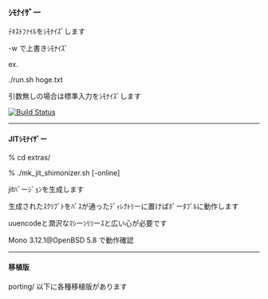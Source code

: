### ｼﾓﾅｲｻﾞー

ﾃｷｽﾄﾌｧｲﾙをｼﾓﾅｲｽﾞします

-w で上書きｼﾓﾅｲｽﾞ

ex.

./run.sh hoge.txt

引数無しの場合は標準入力をｼﾓﾅｲｽﾞします

[![Build Status](https://travis-ci.org/sazae657/Shimonizer.svg?branch=master)](https://travis-ci.org/sazae657/Shimonizer)

---
#### JITｼﾓﾅｲｻﾞー
% cd extras/

% ./mk_jit_shimonizer.sh [-online]

jitﾊﾞーｼﾞｮﾝを生成します

生成されたｽｸﾘﾌﾟﾄをﾊﾟｽが通ったﾃﾞｨﾚｸﾄﾘーに置けばﾎﾟーﾀﾌﾞﾙに動作します

uuencodeと潤沢なﾏｼーﾝﾘｿーｽと広い心が必要です


Mono 3.12.1@OpenBSD 5.8 で動作確認

---
#### 移植版

porting/ 以下に各種移植版があります
